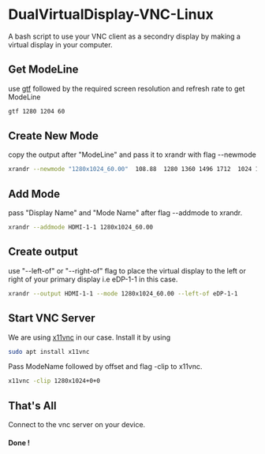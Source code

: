 # DualVirtualDisplay-VNC-Linux

A bash script to use your VNC client as a secondry display by making a virtual display in your computer.

## Get ModeLine

use [gtf](https://linux.die.net/man/1/gtf) followed by the required screen resolution and refresh rate to get ModeLine

```bash
gtf 1280 1204 60
```

## Create New Mode

copy the output after "ModeLine" and pass it to xrandr with flag --newmode

```bash
xrandr --newmode "1280x1024_60.00"  108.88  1280 1360 1496 1712  1024 1025 1028 1060  -HSync +Vsync
```

## Add Mode

pass "Display Name" and "Mode Name" after flag --addmode to xrandr.

```bash
xrandr --addmode HDMI-1-1 1280x1024_60.00
```

## Create output

use "--left-of" or "--right-of" flag to place the virtual display to the left or right of your primary display i.e eDP-1-1 in this case.

```bash
xrandr --output HDMI-1-1 --mode 1280x1024_60.00 --left-of eDP-1-1
```

## Start VNC Server

We are using [x11vnc](https://linux.die.net/man/1/x11vnc) in our case.
Install it by using

```bash
sudo apt install x11vnc
```
Pass ModeName followed by offset and flag -clip to x11vnc.
```bash
x11vnc -clip 1280x1024+0+0
```

## That's All

Connect to the vnc server on your device.

#### Done !

